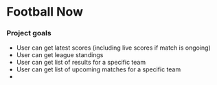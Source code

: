 # Football Now

### Project goals

- User can get latest scores (including live scores if match is ongoing)
- User can get league standings
- User can get list of results for a specific team
- User can get list of upcoming matches for a specific team
- 
